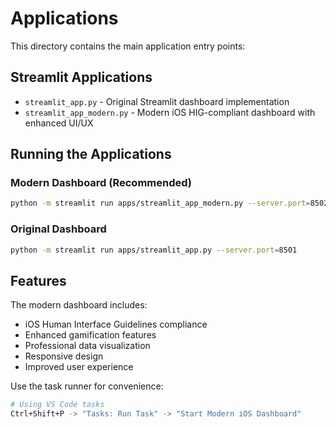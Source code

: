 # Applications

This directory contains the main application entry points:

## Streamlit Applications

- `streamlit_app.py` - Original Streamlit dashboard implementation
- `streamlit_app_modern.py` - Modern iOS HIG-compliant dashboard with enhanced UI/UX

## Running the Applications

### Modern Dashboard (Recommended)

```bash
python -m streamlit run apps/streamlit_app_modern.py --server.port=8502
```

### Original Dashboard

```bash
python -m streamlit run apps/streamlit_app.py --server.port=8501
```

## Features

The modern dashboard includes:

- iOS Human Interface Guidelines compliance
- Enhanced gamification features
- Professional data visualization
- Responsive design
- Improved user experience

Use the task runner for convenience:

```bash
# Using VS Code tasks
Ctrl+Shift+P -> "Tasks: Run Task" -> "Start Modern iOS Dashboard"
```
